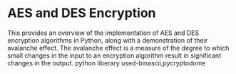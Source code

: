 # AES and DES Encryption 
This provides an overview of the implementation of AES and DES encryption algorithms in Python, along with a demonstration of their avalanche effect. The avalanche effect is a measure of the degree to which small changes in the input to an encryption algorithm result in significant changes in the output.
python liberary used-binascii,pycryptodome
